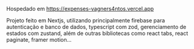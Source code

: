 Hospedado em https://expenses-vagners4ntos.vercel.app

Projeto feito em Nextjs, utilizando principalmente firebase para autenticação e banco de dados, typescript com zod, gerenciamento de estados com zustand, além de outras bibliotecas como react tabs, react paginate, framer motion...
